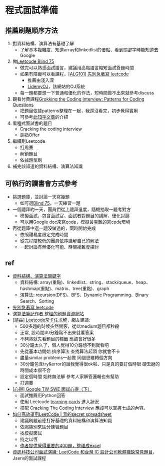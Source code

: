 # 程式面試準備

## 推薦刷題順序方法
1. 對資料結構、演算法有基礎了解
    * 了解基本複雜度、知道array和linkedlist的優點、看到關鍵字時能知道去Google
2. 做[Leetcode Blind 75](https://leetcode.com/list/xoqag3yj/)
    * 做完可以熟悉面試語言，建議用高階語言縮短面試答題時間
    * 如果有障礙可以看課程，[[ALG101] 先別急著寫 leetcode](https://lidemy.com/p/alg101-leetcode)
        * 推薦由淺入深
        * [LidemyOJ](https://oj.lidemy.com/problem)，該網站的OJ系統
    * 每一題都要想一下普通和優化的作法，短時間做不出來就參考discuss
3. 觀看付費課程[Grokking the Coding Interview: Patterns for Coding Questions](https://designgurus.org/course/grokking-the-coding-interview)
    * 把題目依據patterns整理在一起，我還沒看完，初步覺得實用
    * 可參考[此知乎文章](https://www.zhihu.com/question/36738189)的介紹
4. 看程式面試書的題目
    * Cracking the coding interview
    * 劍指Offer
5. 繼續刷Leetcode
    * 打周賽
    * 解鎖題目
    * 依據題型刷
6. 補完該知道的資料結構、演算法知識

## 可執行的讀書會方式參考
* 挑選題庫，並討論一天寫幾題
    * 如可選[Blind 75](https://leetcode.com/list/xoqag3yj/)，一天練習一題
*  一個禮拜約一天，團員們從上禮拜進度，隨機抽取一題考對方
    * 模擬面試，包含面試官、面試者對題目的講解、優化討論
    * 可以用Google doc來寫code，模擬最克難的寫code環境
* 再從題庫中選一題沒做過的，同時開始完成
    * 依照難易度限定完成時間
    * 從完程度較低的團員依序講解自己的解法
    * 一起討論有無優化可能、時間複雜度探討

## ref
* [資料結構、演算法關鍵字](https://www.youtube.com/watch?v=ucTL2ZdcyOs)
    * 資料結構: array(重點)、linkedlist、string、stack/queue、heap、hashmap(重點)、matrix、tree(重點)、graph
    * 演算法: recursion(DFS)、BFS、Dynamic Programming、Binary Search、Sorting
* [先別急著寫 leetcode](https://lidemy.com/p/alg101-leetcode)
* [演算法筆記作者 整理的刷題資源網站](http://web.ntnu.edu.tw/~algo/Activity.html)
* [[請益] Leetcode常卡住求解](https://www.ptt.cc/bbs/Soft_Job/M.1632651710.A.E2B.html)，網友建議:
  * 500多題的時候突然開竅，從此medium題目都秒殺
  * 正常, 設時間30分鐘寫不出來就看答案
  * 不夠熟就先看題目的標籤 應該會好很多
  * 30分鐘太久了，個人覺得10分鐘想不到就看吧
  * 先從基本功開始 排序算法 查找算法起頭 你就會不卡
  * 盡量similar problems一起做 同個思維轉個方向
  * 30分鐘包含try&error的話我覺得很ok啦、只是真的要訂個時限 硬去磨的時間成本很不合
  * 設定個時間 始終無法解 參考人家解答邏輯也有幫助
  * 打週賽
* [[心得] Google TW SWE 面試心得（下）](https://www.ptt.cc/bbs/Soft_Job/M.1625903945.A.52F.html)
  * 面試推薦用Python回答 
  * 使用 Leetcode [learning cards](https://leetcode.com/explore/learn/) 進入狀況
  * 搭配 Cracking The Coding Interview 應該可以掌握七成的內容。
* [如何高效運用LeetCode | 我的secret spreadsheet](https://www.youtube.com/watch?v=ucTL2ZdcyOs)
  * 建議刷題前應打好基礎的資料結構和演算法知識
  * 依照類別來區分練習題目
  * 找模擬面試
  * 持之以恆
  * [作者提供覺得重要的400題，整理成excel](https://docs.google.com/spreadsheets/d/1WHaV7BPU7twLBHEgQAEEjQcIR6gKB9R1/edit?usp=sharing&ouid=115099400812371905104&rtpof=true&sd=true)
* [資訊科技公司面試演練: LeetCode 和台灣 IC 設計公司軟體職缺常見題目](https://www.youtube.com/watch?v=81h38ZSSnOM)，Jserv的面試課程
